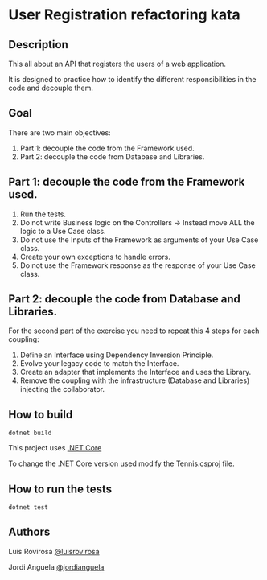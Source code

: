 # User Registration refactoring kata

## Description
This all about an API that registers the users of a web application. 

It is designed to practice how to identify the different responsibilities in the code and decouple them.

## Goal
There are two main objectives:
1. Part 1: decouple the code from the Framework used.
2. Part 2: decouple the code from Database and Libraries.

## Part 1: decouple the code from the Framework used.
1. Run the tests.
2. Do not write Business logic on the Controllers → Instead move ALL the logic to a Use Case class.
3. Do not use the Inputs of the Framework as arguments of your Use Case class.
4. Create your own exceptions to handle errors.
5. Do not use the Framework response as the response of your Use Case class.

## Part 2: decouple the code from Database and Libraries.
For the second part of the exercise you need to repeat this 4 steps for each coupling: 
1. Define an Interface using Dependency Inversion Principle.
2. Evolve your legacy code to match the Interface.
3. Create an adapter that implements the Interface and uses the Library.
4. Remove the coupling with the infrastructure (Database and Libraries) injecting the collaborator.

## How to build 
    dotnet build

This project uses [.NET Core](https://www.microsoft.com/net/download)

To change the .NET Core version used modify the Tennis.csproj file.

## How to run the tests
    dotnet test
    
## Authors
Luis Rovirosa [@luisrovirosa](https://www.twitter.com/luisrovirosa)

Jordi Anguela [@jordianguela](https://www.twitter.com/jordianguela)